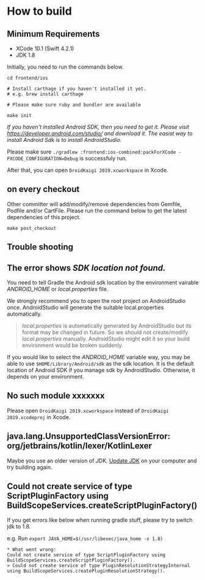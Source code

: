 # How to build

## Minimum Requirements

- XCode 10.1 (Swift 4.2.1)
- JDK 1.8

Initially, you need to run the commands below.

```
cd frontend/ios

# Install carthage if you haven't installed it yet.
# e.g. brew install carthage

# Please make sure ruby and bundler are available

make init
```

*If you haven't installed Android SDK, then you need to get it. Please visit https://developer.android.com/studio/ and download it. The easist way to install Android Sdk is to install AndroidStudio.*

Please make sure `./gradlew :frontend:ios-combined:packForXCode -PXCODE_CONFIGURATION=Debug` is successfuly run. 

After that, you can open `DroidKaigi 2019.xcworkspace` in Xcode.

## on every checkout

Other committer will add/modify/remove dependencies from Gemfile, Podfile and/or CartFile. Please run the command below to get the latest dependencies of this project.

```
make post_checkout
```

## Trouble shooting

## The error shows *SDK location not found.*

You need to tell Gradle the Android sdk location by the environment vairable *ANDROID_HOME* or *local.properties* file.

We strongly recommend you to open the root project on AndroidStudio once. AndroidStudio will generate the suitable local.properties automatically.

> *local.properties* is automatically generated by AndroidStudio but its format may be changed in future. So we should not create/modify *local.properties* manually. AndroidStudio might edit it so your build environment would be broken suddenly.

If you would like to select the *ANDROID_HOME* variable way, you may be able to use `$HOME/Library/Android/sdk` as the sdk location. It is the default location of Android SDK if you manage sdk by AndroidStudio. Otherwise, it depends on your environment.

## No such module xxxxxxx

Please open `DroidKaigi 2019.xcworkspace` instead of `DroidKaigi 2019.xcodeproj` in Xcode.

## java.lang.UnsupportedClassVersionError: org/jetbrains/kotlin/lexer/KotlinLexer

Maybe you use an older version of JDK. [Update JDK](https://www.oracle.com/technetwork/java/javase/downloads/jdk8-downloads-2133151.html) on your computer and try building again.

## Could not create service of type ScriptPluginFactory using BuildScopeServices.createScriptPluginFactory()

If you get errors like below when running gradle stuff, please try to switch jdk to 1.8.

e.g. Run `export JAVA_HOME=$(/usr/libexec/java_home -v 1.8)`

```
* What went wrong:
Could not create service of type ScriptPluginFactory using BuildScopeServices.createScriptPluginFactory().
> Could not create service of type PluginResolutionStrategyInternal using BuildScopeServices.createPluginResolutionStrategy().
```